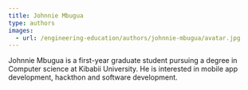 ```yaml
---
title: Johnnie Mbugua
type: authors
images:
  - url: /engineering-education/authors/johnnie-mbugua/avatar.jpg 
---
```

Johnnie Mbugua is a first-year graduate student pursuing a degree in Computer science at Kibabii University. He is interested in mobile app development, hackthon and software development.
